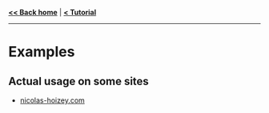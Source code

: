 **[<< Back home](/images-responsiver/#documentation)**
| **[< Tutorial](/images-responsiver/tutorial.html)**

----

# Examples

## Actual usage on some sites

- [nicolas-hoizey.com](/images-responsiver/nicolashoizeycom.html)
